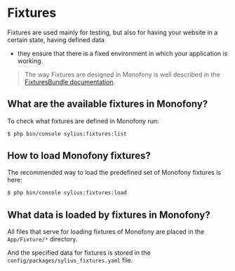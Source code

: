 # Fixtures

Fixtures are used mainly for testing, but also for having your website in a certain state, having defined data
- they ensure that there is a fixed environment in which your application is working.

> The way Fixtures are designed in Monofony is well described in the [FixturesBundle documentation](https://github.com/Sylius/SyliusFixturesBundle/blob/master/docs/index.md).

## What are the available fixtures in Monofony?

To check what fixtures are defined in Monofony run:

```bash
$ php bin/console sylius:fixtures:list
```

## How to load Monofony fixtures?

The recommended way to load the predefined set of Monofony fixtures is here:

```bash
$ php bin/console sylius:fixtures:load
```

## What data is loaded by fixtures in Monofony?

All files that serve for loading fixtures of Monofony are placed in the ``App/Fixture/*`` directory.

And the specified data for fixtures is stored in the
``config/packages/sylius_fixtures.yaml`` file.

